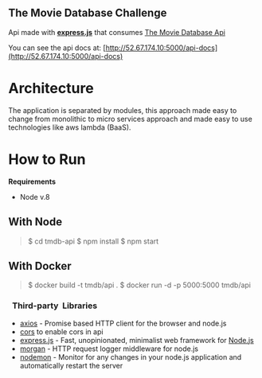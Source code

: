 ## The Movie Database Challenge
Api made with **[express.js](https://github.com/expressjs/express)** that consumes [The Movie Database Api](https://www.themoviedb.org/documentation/api)

You can see the api docs  at: [http://52.67.174.10:5000/api-docs](http://52.67.174.10:5000/api-docs)

# Architecture
The application is separated by modules, this approach made easy to change from monolithic to micro services approach and made easy to use technologies like aws lambda (BaaS).

# How to Run

**Requirements**
 - Node  v.8

## With Node
> $ cd tmdb-api
> $ npm install 
> $ npm start

## With Docker

> $ docker build -t tmdb/api .
> $ docker run -d -p 5000:5000 tmdb/api

### ​ ​ Third-party​ ​ Libraries

 - [axios](https://github.com/axios/axios)  - Promise based HTTP client for the browser and node.js
 - [cors](https://github.com/expressjs/cors) to enable cors in api
 - [express.js](https://github.com/expressjs/express)  - Fast, unopinionated, minimalist web framework for [Node.js](https://nodejs.org/en/)
 - [morgan](https://github.com/expressjs/morgan) - HTTP request logger middleware for node.js
- [nodemon](https://github.com/remy/nodemon/) - Monitor for any changes in your node.js application and automatically restart the server